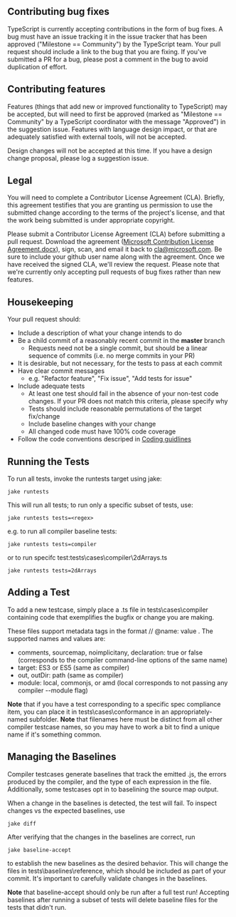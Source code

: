 ## Contributing bug fixes
TypeScript is currently accepting contributions in the form of bug fixes. A bug must have an issue tracking it in the issue tracker that has been approved ("Milestone == Community") by the TypeScript team. Your pull request should include a link to the bug that you are fixing. If you've submitted a PR for a bug, please post a comment in the bug to avoid duplication of effort.

## Contributing features
Features (things that add new or improved functionality to TypeScript) may be accepted, but will need to first be approved (marked as "Milestone == Community" by a TypeScript coordinator with the message "Approved") in the suggestion issue. Features with language design impact, or that are adequately satisfied with external tools, will not be accepted.

Design changes will not be accepted at this time. If you have a design change proposal, please log a suggestion issue.

## Legal
You will need to complete a Contributor License Agreement (CLA). Briefly, this agreement testifies that you are granting us permission to use the submitted change according to the terms of the project's license, and that the work being submitted is under appropriate copyright.

Please submit a Contributor License Agreement (CLA) before submitting a pull request. Download the agreement ([Microsoft Contribution License Agreement.docx](https://www.codeplex.com/Download?ProjectName=typescript&DownloadId=822190)), sign, scan, and email it back to <cla@microsoft.com>. Be sure to include your github user name along with the agreement. Once we have received the signed CLA, we'll review the request. Please note that we're currently only accepting pull requests of bug fixes rather than new features.

## Housekeeping
Your pull request should: 

* Include a description of what your change intends to do
* Be a child commit of a reasonably recent commit in the **master** branch 
    * Requests need not be a single commit, but should be a linear sequence of commits (i.e. no merge commits in your PR)
* It is desirable, but not necessary, for the tests to pass at each commit
* Have clear commit messages 
    * e.g. "Refactor feature", "Fix issue", "Add tests for issue"
* Include adequate tests 
    * At least one test should fail in the absence of your non-test code changes. If your PR does not match this criteria, please specify why
    * Tests should include reasonable permutations of the target fix/change
    * Include baseline changes with your change
    * All changed code must have 100% code coverage
* Follow the code conventions descriped in [Coding guidlines](https://github.com/Microsoft/TypeScript/wiki/Coding-guidlines)

## Running the Tests
To run all tests, invoke the runtests target using jake:

`jake runtests`

This will run all tests; to run only a specific subset of tests, use:

`jake runtests tests=<regex>`

e.g. to run all compiler baseline tests:

`jake runtests tests=compiler`

or to run specifc test:tests\cases\compiler\2dArrays.ts 

`jake runtests tests=2dArrays`

## Adding a Test
To add a new testcase, simply place a .ts file in tests\cases\compiler containing code that exemplifies the bugfix or change you are making.

These files support metadata tags in the format  // @name: value . The supported names and values are:

* comments, sourcemap, noimplicitany, declaration: true or false (corresponds to the compiler command-line options of the same name)
* target: ES3 or ES5 (same as compiler)
* out, outDir: path (same as compiler)
* module: local, commonjs, or amd (local corresponds to not passing any compiler --module flag)

**Note** that if you have a test corresponding to a specific spec compliance item, you can place it in tests\cases\conformance in an appropriately-named subfolder. 
**Note** that filenames here must be distinct from all other compiler testcase names, so you may have to work a bit to find a unique name if it's something common.

## Managing the Baselines
Compiler testcases generate baselines that track the emitted .js, the errors produced by the compiler, and the type of each expression in the file. Additionally, some testcases opt in to baselining the source map output.

When a change in the baselines is detected, the test will fail. To inspect changes vs the expected baselines, use

`jake diff`

After verifying that the changes in the baselines are correct, run

`jake baseline-accept`

to establish the new baselines as the desired behavior. This will change the files in tests\baselines\reference, which should be included as part of your commit. It's important to carefully validate changes in the baselines.

**Note** that baseline-accept should only be run after a full test run! Accepting baselines after running a subset of tests will delete baseline files for the tests that didn't run.
